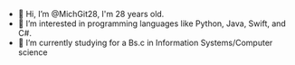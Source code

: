 - 👋 Hi, I’m @MichGit28, I'm 28 years old.
- 👀 I’m interested in programming languages like Python, Java, Swift, and C#.
- 🌱 I’m currently studying for a Bs.c in Information Systems/Computer science

<!---
MichGit28/MichGit28 is a ✨ special ✨ repository because its `README.md` (this file) appears on your GitHub profile.
You can click the Preview link to take a look at your changes.
--->
